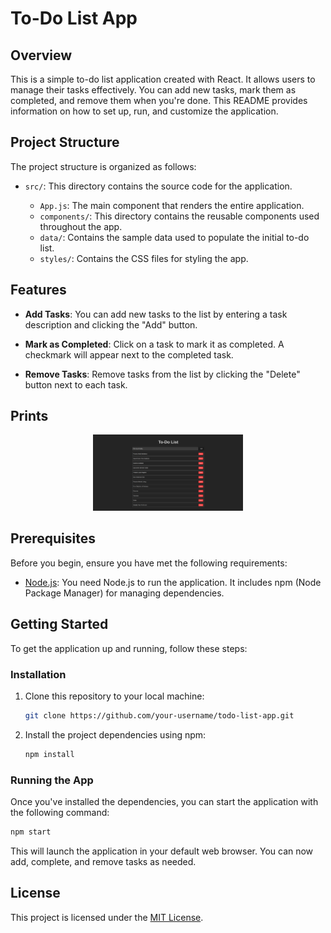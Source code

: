# To-Do List App

## Overview

This is a simple to-do list application created with React. It allows users to manage their tasks effectively. You can add new tasks, mark them as completed, and remove them when you're done. This README provides information on how to set up, run, and customize the application.

## Project Structure

The project structure is organized as follows:

- `src/`: This directory contains the source code for the application.

  - `App.js`: The main component that renders the entire application.
  - `components/`: This directory contains the reusable components used throughout the app.
  - `data/`: Contains the sample data used to populate the initial to-do list.
  - `styles/`: Contains the CSS files for styling the app.

## Features

- **Add Tasks**: You can add new tasks to the list by entering a task description and clicking the "Add" button.

- **Mark as Completed**: Click on a task to mark it as completed. A checkmark will appear next to the completed task.

- **Remove Tasks**: Remove tasks from the list by clicking the "Delete" button next to each task.

## Prints
<p align="center">
  <img src="img/01.png" width="240" />
</p>

## Prerequisites

Before you begin, ensure you have met the following requirements:

- [Node.js](https://nodejs.org/): You need Node.js to run the application. It includes npm (Node Package Manager) for managing dependencies.

## Getting Started

To get the application up and running, follow these steps:

### Installation

1. Clone this repository to your local machine:

   ```bash
   git clone https://github.com/your-username/todo-list-app.git
   ```

2. Install the project dependencies using npm:

   ```bash
   npm install
   ```

### Running the App

Once you've installed the dependencies, you can start the application with the following command:

```bash
npm start
```

This will launch the application in your default web browser. You can now add, complete, and remove tasks as needed.

## License

This project is licensed under the [MIT License](LICENSE.md).
